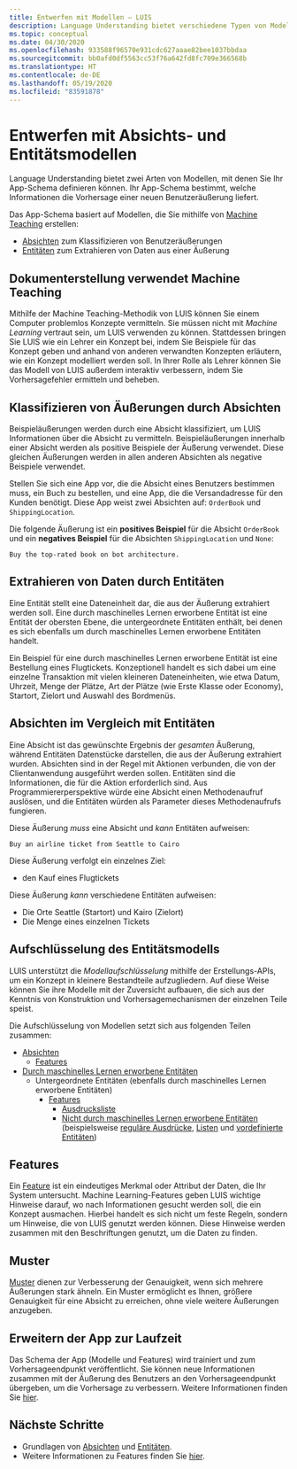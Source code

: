 ```yaml
---
title: Entwerfen mit Modellen – LUIS
description: Language Understanding bietet verschiedene Typen von Modellen. Einige Modelle können auf mehr als eine Weise eingesetzt werden.
ms.topic: conceptual
ms.date: 04/30/2020
ms.openlocfilehash: 933588f96570e931cdc627aaae82bee1037bbdaa
ms.sourcegitcommit: bb0afd0df5563cc53f76a642fd8fc709e366568b
ms.translationtype: HT
ms.contentlocale: de-DE
ms.lasthandoff: 05/19/2020
ms.locfileid: "83591878"
---
```

# <a name="design-with-intent-and-entity-models"></a>Entwerfen mit Absichts- und Entitätsmodellen

Language Understanding bietet zwei Arten von Modellen, mit denen Sie Ihr App-Schema definieren können. Ihr App-Schema bestimmt, welche Informationen die Vorhersage einer neuen Benutzeräußerung liefert.

Das App-Schema basiert auf Modellen, die Sie mithilfe von [Machine Teaching](#authoring-uses-machine-teaching) erstellen:
* [Absichten](#intents-classify-utterances) zum Klassifizieren von Benutzeräußerungen
* [Entitäten](#entities-extract-data) zum Extrahieren von Daten aus einer Äußerung

## <a name="authoring-uses-machine-teaching"></a>Dokumenterstellung verwendet Machine Teaching

Mithilfe der Machine Teaching-Methodik von LUIS können Sie einem Computer problemlos Konzepte vermitteln. Sie müssen nicht mit _Machine Learning_ vertraut sein, um LUIS verwenden zu können. Stattdessen bringen Sie LUIS wie ein Lehrer ein Konzept bei, indem Sie Beispiele für das Konzept geben und anhand von anderen verwandten Konzepten erläutern, wie ein Konzept modelliert werden soll. In Ihrer Rolle als Lehrer können Sie das Modell von LUIS außerdem interaktiv verbessern, indem Sie Vorhersagefehler ermitteln und beheben.

<a name="v3-authoring-model-decomposition"></a>

## <a name="intents-classify-utterances"></a>Klassifizieren von Äußerungen durch Absichten

Beispieläußerungen werden durch eine Absicht klassifiziert, um LUIS Informationen über die Absicht zu vermitteln. Beispieläußerungen innerhalb einer Absicht werden als positive Beispiele der Äußerung verwendet. Diese gleichen Äußerungen werden in allen anderen Absichten als negative Beispiele verwendet.

Stellen Sie sich eine App vor, die die Absicht eines Benutzers bestimmen muss, ein Buch zu bestellen, und eine App, die die Versandadresse für den Kunden benötigt. Diese App weist zwei Absichten auf: `OrderBook` und `ShippingLocation`.

Die folgende Äußerung ist ein **positives Beispiel** für die Absicht `OrderBook` und ein **negatives Beispiel** für die Absichten `ShippingLocation` und `None`:

`Buy the top-rated book on bot architecture.`

## <a name="entities-extract-data"></a>Extrahieren von Daten durch Entitäten

Eine Entität stellt eine Dateneinheit dar, die aus der Äußerung extrahiert werden soll. Eine durch maschinelles Lernen erworbene Entität ist eine Entität der obersten Ebene, die untergeordnete Entitäten enthält, bei denen es sich ebenfalls um durch maschinelles Lernen erworbene Entitäten handelt.

Ein Beispiel für eine durch maschinelles Lernen erworbene Entität ist eine Bestellung eines Flugtickets. Konzeptionell handelt es sich dabei um eine einzelne Transaktion mit vielen kleineren Dateneinheiten, wie etwa Datum, Uhrzeit, Menge der Plätze, Art der Plätze (wie Erste Klasse oder Economy), Startort, Zielort und Auswahl des Bordmenüs.

## <a name="intents-versus-entities"></a>Absichten im Vergleich mit Entitäten

Eine Absicht ist das gewünschte Ergebnis der _gesamten_ Äußerung, während Entitäten Datenstücke darstellen, die aus der Äußerung extrahiert wurden. Absichten sind in der Regel mit Aktionen verbunden, die von der Clientanwendung ausgeführt werden sollen. Entitäten sind die Informationen, die für die Aktion erforderlich sind. Aus Programmiererperspektive würde eine Absicht einen Methodenaufruf auslösen, und die Entitäten würden als Parameter dieses Methodenaufrufs fungieren.

Diese Äußerung _muss_ eine Absicht und _kann_ Entitäten aufweisen:

`Buy an airline ticket from Seattle to Cairo`

Diese Äußerung verfolgt ein einzelnes Ziel:

* den Kauf eines Flugtickets

Diese Äußerung _kann_ verschiedene Entitäten aufweisen:

* Die Orte Seattle (Startort) und Kairo (Zielort)
* Die Menge eines einzelnen Tickets

## <a name="entity-model-decomposition"></a>Aufschlüsselung des Entitätsmodells

LUIS unterstützt die _Modellaufschlüsselung_ mithilfe der Erstellungs-APIs, um ein Konzept in kleinere Bestandteile aufzugliedern. Auf diese Weise können Sie ihre Modelle mit der Zuversicht aufbauen, die sich aus der Kenntnis von Konstruktion und Vorhersagemechanismen der einzelnen Teile speist.

Die Aufschlüsselung von Modellen setzt sich aus folgenden Teilen zusammen:

* [Absichten](#intents-classify-utterances)
    * [Features](#features)
* [Durch maschinelles Lernen erworbene Entitäten](reference-entity-machine-learned-entity.md)
    * Untergeordnete Entitäten (ebenfalls durch maschinelles Lernen erworbene Entitäten)
        * [Features](#features)
            * [Ausdrucksliste](luis-concept-feature.md)
            * [Nicht durch maschinelles Lernen erworbene Entitäten](luis-concept-feature.md) (beispielsweise [reguläre Ausdrücke](reference-entity-regular-expression.md), [Listen](reference-entity-list.md) und [vordefinierte Entitäten](luis-reference-prebuilt-entities.md))

<a name="entities-extract-data"></a>
<a name="machine-learned-entities"></a>

## <a name="features"></a>Features

Ein [Feature](luis-concept-feature.md) ist ein eindeutiges Merkmal oder Attribut der Daten, die Ihr System untersucht. Machine Learning-Features geben LUIS wichtige Hinweise darauf, wo nach Informationen gesucht werden soll, die ein Konzept ausmachen. Hierbei handelt es sich nicht um feste Regeln, sondern um Hinweise, die von LUIS genutzt werden können. Diese Hinweise werden zusammen mit den Beschriftungen genutzt, um die Daten zu finden.

## <a name="patterns"></a>Muster

[Muster](luis-concept-patterns.md) dienen zur Verbesserung der Genauigkeit, wenn sich mehrere Äußerungen stark ähneln. Ein Muster ermöglicht es Ihnen, größere Genauigkeit für eine Absicht zu erreichen, ohne viele weitere Äußerungen anzugeben.

## <a name="extending-the-app-at-runtime"></a>Erweitern der App zur Laufzeit

Das Schema der App (Modelle und Features) wird trainiert und zum Vorhersageendpunkt veröffentlicht. Sie können neue Informationen zusammen mit der Äußerung des Benutzers an den Vorhersageendpunkt übergeben, um die Vorhersage zu verbessern. Weitere Informationen finden Sie [hier](schema-change-prediction-runtime.md).

## <a name="next-steps"></a>Nächste Schritte

* Grundlagen von [Absichten](luis-concept-intent.md) und [Entitäten](luis-concept-entity-types.md).
* Weitere Informationen zu Features finden Sie [hier](luis-concept-feature.md).